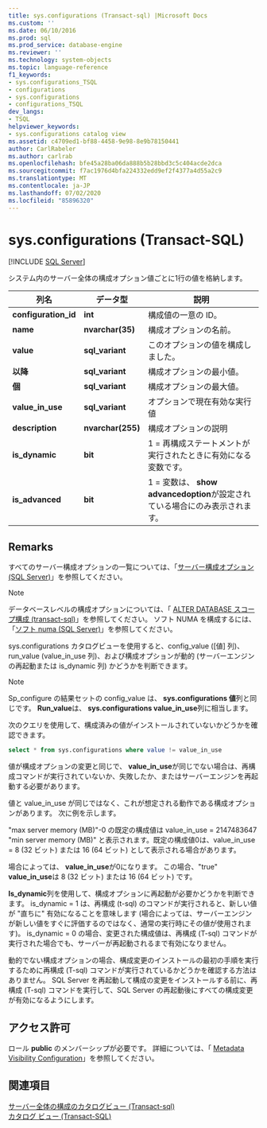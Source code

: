 ```yaml
---
title: sys.configurations (Transact-sql) |Microsoft Docs
ms.custom: ''
ms.date: 06/10/2016
ms.prod: sql
ms.prod_service: database-engine
ms.reviewer: ''
ms.technology: system-objects
ms.topic: language-reference
f1_keywords:
- sys.configurations_TSQL
- configurations
- sys.configurations
- configurations_TSQL
dev_langs:
- TSQL
helpviewer_keywords:
- sys.configurations catalog view
ms.assetid: c4709ed1-bf88-4458-9e98-8e9b78150441
author: CarlRabeler
ms.author: carlrab
ms.openlocfilehash: bfe45a28ba06da888b5b28bbd3c5c404acde2dca
ms.sourcegitcommit: f7ac1976d4bfa224332edd9ef2f4377a4d55a2c9
ms.translationtype: MT
ms.contentlocale: ja-JP
ms.lasthandoff: 07/02/2020
ms.locfileid: "85896320"
---
```

# <a name="sysconfigurations-transact-sql"></a>sys.configurations (Transact-SQL)
[!INCLUDE [SQL Server](../../includes/applies-to-version/sqlserver.md)]

  システム内のサーバー全体の構成オプション値ごとに1行の値を格納します。  

|列名|データ型|説明|  
|-----------------|---------------|-----------------|  
|**configuration_id**|**int**|構成値の一意の ID。|  
|**name**|**nvarchar(35)**|構成オプションの名前。|  
|**value**|**sql_variant**|このオプションの値を構成しました。|  
|**以降**|**sql_variant**|構成オプションの最小値。|  
|**個**|**sql_variant**|構成オプションの最大値。|  
|**value_in_use**|**sql_variant**|オプションで現在有効な実行値|  
|**description**|**nvarchar(255)**|構成オプションの説明|  
|**is_dynamic**|**bit**|1 = 再構成ステートメントが実行されたときに有効になる変数です。|  
|**is_advanced**|**bit**|1 = 変数は、 **show advancedoption**が設定されている場合にのみ表示されます。|  
  
 ## <a name="remarks"></a>Remarks
  すべてのサーバー構成オプションの一覧については、「[サーバー構成オプション &#40;SQL Server&#41;](../../database-engine/configure-windows/server-configuration-options-sql-server.md)」を参照してください。  
  
> [!NOTE]  
>  データベースレベルの構成オプションについては、「 [ALTER DATABASE スコープ構成 &#40;transact-sql&#41;](../../t-sql/statements/alter-database-scoped-configuration-transact-sql.md)」を参照してください。 ソフト NUMA を構成するには、「[ソフト numa &#40;SQL Server&#41;](../../database-engine/configure-windows/soft-numa-sql-server.md)」を参照してください。  
 
sys.configurations カタログビューを使用すると、config_value ([値] 列)、run_value (value_in_use 列)、および構成オプションが動的 (サーバーエンジンの再起動または is_dynamic 列) かどうかを判断できます。

> [!NOTE]
> Sp_configure の結果セットの config_value は、 **sys.configurations 値**列と同じです。 **Run_value**は、 **sys.configurations value_in_use**列に相当します。

次のクエリを使用して、構成済みの値がインストールされていないかどうかを確認できます。

```SQL
select * from sys.configurations where value != value_in_use
```

値が構成オプションの変更と同じで、 **value_in_use**が同じでない場合は、再構成コマンドが実行されていないか、失敗したか、またはサーバーエンジンを再起動する必要があります。

値と value_in_use が同じではなく、これが想定される動作である構成オプションがあります。 次に例を示します。

"max server memory (MB)"-0 の既定の構成値は value_in_use = 2147483647 "min server memory (MB)" と表示されます。既定の構成値0は、value_in_use = 8 (32 ビット) または 16 (64 ビット) として表示される場合があります。 

場合によっては、 **value_in_use**が0になります。 この場合、"true" **value_in_use**は 8 (32 ビット) または 16 (64 ビット) です。

**Is_dynamic**列を使用して、構成オプションに再起動が必要かどうかを判断できます。 is_dynamic = 1 は、再構成 (t-sql) のコマンドが実行されると、新しい値が "直ちに" 有効になることを意味します (場合によっては、サーバーエンジンが新しい値をすぐに評価するのではなく、通常の実行時にその値が使用されます)。 is_dynamic = 0 の場合、変更された構成値は、再構成 (T-sql) コマンドが実行された場合でも、サーバーが再起動されるまで有効になりません。

動的でない構成オプションの場合、構成変更のインストールの最初の手順を実行するために再構成 (T-sql) コマンドが実行されているかどうかを確認する方法はありません。 SQL Server を再起動して構成の変更をインストールする前に、再構成 (T-sql) コマンドを実行して、SQL Server の再起動後にすべての構成変更が有効になるようにします。 
 
 
## <a name="permissions"></a>アクセス許可  
 ロール **public** のメンバーシップが必要です。 詳細については、「 [Metadata Visibility Configuration](../../relational-databases/security/metadata-visibility-configuration.md)」を参照してください。  
  
## <a name="see-also"></a>関連項目  
 [サーバー全体の構成のカタログビュー &#40;Transact-sql&#41;](../../relational-databases/system-catalog-views/server-wide-configuration-catalog-views-transact-sql.md)   
 [カタログ ビュー &#40;Transact-SQL&#41;](../../relational-databases/system-catalog-views/catalog-views-transact-sql.md)  
  
  
